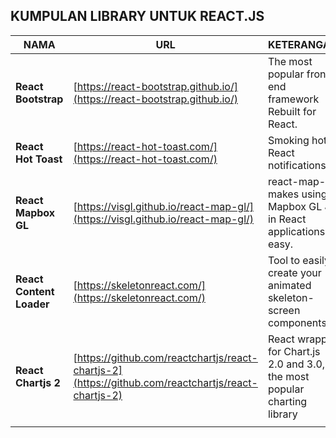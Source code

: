 ## KUMPULAN LIBRARY UNTUK REACT.JS

| NAMA                     | URL                                                          | KETERANGAN                                                   |
| ------------------------ | ------------------------------------------------------------ | ------------------------------------------------------------ |
| **React Bootstrap**      | [https://react-bootstrap.github.io/](https://react-bootstrap.github.io/) | The most popular front-end framework Rebuilt for React.      |
| **React Hot Toast**      | [https://react-hot-toast.com/](https://react-hot-toast.com/) | Smoking hot React notifications.                             |
| **React Mapbox GL**      | [https://visgl.github.io/react-map-gl/](https://visgl.github.io/react-map-gl/) | react-map-gl makes using Mapbox GL JS in React applications easy. |
| **React Content Loader** | [https://skeletonreact.com/](https://skeletonreact.com/)     | Tool to easily create your animated skeleton-screen components |
| **React Chartjs 2**      | [https://github.com/reactchartjs/react-chartjs-2](https://github.com/reactchartjs/react-chartjs-2) | React wrapper for Chart.js 2.0 and 3.0, the most popular charting library |
|                          |                                                              |                                                              |

